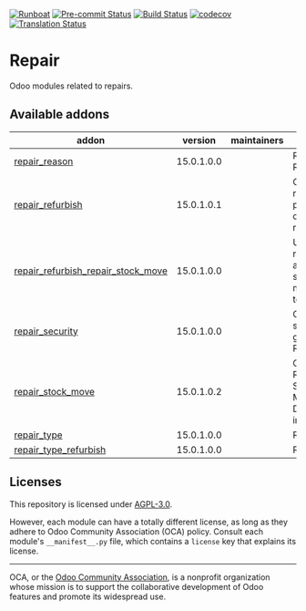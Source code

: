 
[![Runboat](https://img.shields.io/badge/runboat-Try%20me-875A7B.png)](https://runboat.odoo-community.org/builds?repo=OCA/repair&target_branch=15.0)
[![Pre-commit Status](https://github.com/OCA/repair/actions/workflows/pre-commit.yml/badge.svg?branch=15.0)](https://github.com/OCA/repair/actions/workflows/pre-commit.yml?query=branch%3A15.0)
[![Build Status](https://github.com/OCA/repair/actions/workflows/test.yml/badge.svg?branch=15.0)](https://github.com/OCA/repair/actions/workflows/test.yml?query=branch%3A15.0)
[![codecov](https://codecov.io/gh/OCA/repair/branch/15.0/graph/badge.svg)](https://codecov.io/gh/OCA/repair)
[![Translation Status](https://translation.odoo-community.org/widgets/repair-15-0/-/svg-badge.svg)](https://translation.odoo-community.org/engage/repair-15-0/?utm_source=widget)

<!-- /!\ do not modify above this line -->

# Repair

Odoo modules related to repairs.

<!-- /!\ do not modify below this line -->

<!-- prettier-ignore-start -->

[//]: # (addons)

Available addons
----------------
addon | version | maintainers | summary
--- | --- | --- | ---
[repair_reason](repair_reason/) | 15.0.1.0.0 |  | Repair Reason
[repair_refurbish](repair_refurbish/) | 15.0.1.0.1 |  | Create refurbished products during repair
[repair_refurbish_repair_stock_move](repair_refurbish_repair_stock_move/) | 15.0.1.0.0 |  | Use refurbish and repair stock moves together
[repair_security](repair_security/) | 15.0.1.0.0 |  | Create security groups for Repair
[repair_stock_move](repair_stock_move/) | 15.0.1.0.2 |  | Ongoing Repair Stock Moves Definition in odoo
[repair_type](repair_type/) | 15.0.1.0.0 |  | Repair type
[repair_type_refurbish](repair_type_refurbish/) | 15.0.1.0.0 |  | Repair type

[//]: # (end addons)

<!-- prettier-ignore-end -->

## Licenses

This repository is licensed under [AGPL-3.0](LICENSE).

However, each module can have a totally different license, as long as they adhere to Odoo Community Association (OCA)
policy. Consult each module's `__manifest__.py` file, which contains a `license` key
that explains its license.

----
OCA, or the [Odoo Community Association](http://odoo-community.org/), is a nonprofit
organization whose mission is to support the collaborative development of Odoo features
and promote its widespread use.
